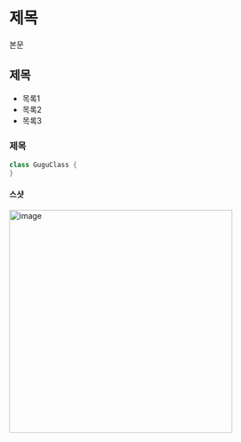 # 제목
본문

## 제목

- 목록1
- 목록2
- 목록3

### 제목

```java
class GuguClass {
}
```

#### 스샷

<img width="401" alt="image" src="https://github.com/user-attachments/assets/0095b4b2-17ed-4e2f-90e5-7e0fa6957a04">
